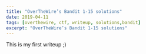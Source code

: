 ```yaml
---
title: "OverTheWire’s Bandit 1-15 solutions"
date: 2019-04-11
tags: [overthewire, ctf, writeup, solutions,bandit]
excerpt: "OverTheWire’s Bandit 1-15 solutions"
---
```


This is my first writeup ;)
